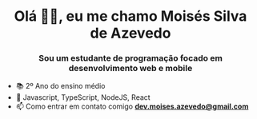 <h1 align = "center"> Olá 🖐🏻, eu me chamo Moisés Silva de Azevedo </h1>
<h3 align = "center"> Sou um estudante de programação focado em desenvolvimento web e mobile </h3>


- 📚 2º Ano do ensino médio
- 🚀 Javascript, TypeScript, NodeJS, React
- 📫 Como entrar em contato comigo **dev.moises.azevedo@gmail.com**

